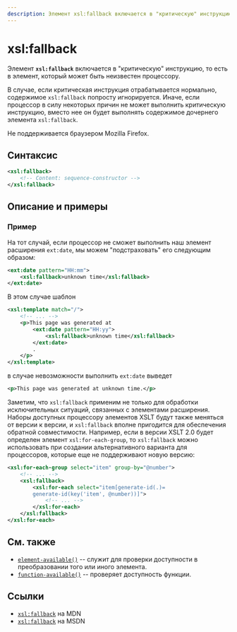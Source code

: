 ```yaml
---
description: Элемент xsl:fallback включается в "критическую" инструкцию, то есть в элемент, который может быть неизвестен процессору
---
```


# xsl:fallback

Элемент **`xsl:fallback`** включается в "критическую" инструкцию, то есть в элемент, который может быть неизвестен процессору.

В случае, если критическая инструкция отрабатывается нормально, содержимое `xsl:fallback` попросту игнорируется. Иначе, если процессор в силу некоторых причин не может выполнить критическую инструкцию, вместо нее он будет выполнять содержимое дочернего элемента `xsl:fallback`.

Не поддерживается браузером Mozilla Firefox.

## Синтаксис

```xml
<xsl:fallback>
    <!-- Content: sequence-constructor -->
</xsl:fallback>
```

## Описание и примеры

### Пример

На тот случай, если процессор не сможет выполнить наш элемент расширения `ext:date`, мы можем "подстраховать" его следующим образом:

```xml
<ext:date pattern="HH:mm">
    <xsl:fallback>unknown time</xsl:fallback>
</ext:date>
```

В этом случае шаблон

```xml
<xsl:template match="/">
    <!-- ... -->
    <p>This page was generated at
        <ext:date pattern="HH:yy">
            <xsl:fallback>unknown time</xsl:fallback>
        </ext:date>
        .
    </p>
</xsl:template>
```

в случае невозможности выполнить `ext:date` выведет

```xml
<p>This page was generated at unknown time.</p>
```

Заметим, что `xsl:fallback` применим не только для обработки исключительных ситуаций, связанных с элементами расширения. Наборы доступных процессору элементов XSLT будут также меняться от версии к версии, и `xsl:fallback` вполне пригодится для обеспечения обратной совместимости. Например, если в версии XSLT 2.0 будет определен элемент `xsl:for-each-group`, то `xsl:fallback` можно использовать при создании альтернативного варианта для процессоров, которые еще не поддерживают новую версию:

```xml
<xsl:for-each-group select="item" group-by="@number">
    <!-- ... -->
    <xsl:fallback>
        <xsl:for-each select="item[generate-id(.)=
        generate-id(key('item', @number))]">
            <!-- ... -->
        </xsl:for-each>
    </xsl:fallback>
</xsl:for-each>
```

## См. также

- [`element-available()`](../xpath/element-available.md) -- служит для проверки доступности в преобразовании того или иного элемента.
- [`function-available()`](../xpath/function-available.md) -- проверяет доступность функции.

## Ссылки

- [`xsl:fallback`](https://developer.mozilla.org/en/XSLT/fallback) на MDN
- [`xsl:fallback`](https://msdn.microsoft.com/en-us/library/ms256234.aspx) на MSDN
